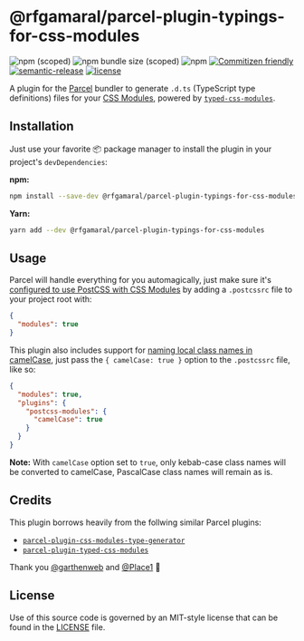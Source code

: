 # @rfgamaral/parcel-plugin-typings-for-css-modules

![npm (scoped)](https://img.shields.io/npm/v/@rfgamaral/parcel-plugin-typings-for-css-modules.svg)
![npm bundle size (scoped)](https://img.shields.io/bundlephobia/min/@rfgamaral/parcel-plugin-typings-for-css-modules.svg)
![npm](https://img.shields.io/npm/dt/@rfgamaral/parcel-plugin-typings-for-css-modules.svg)
[![Commitizen friendly](https://img.shields.io/badge/commitizen-friendly-brightgreen.svg)](http://commitizen.github.io/cz-cli/)
[![semantic-release](https://img.shields.io/badge/%20%20%F0%9F%93%A6%F0%9F%9A%80-semantic--release-e10079.svg)](https://github.com/semantic-release/semantic-release)
[![license](https://img.shields.io/npm/l/@rfgamaral/parcel-plugin-typings-for-css-modules.svg)](LICENSE)

A plugin for the [Parcel](https://parceljs.org/) bundler to generate `.d.ts` (TypeScript type definitions) files for your [CSS Modules](https://github.com/css-modules/css-modules), powered by [`typed-css-modules`](https://github.com/Quramy/typed-css-modules).

## Installation

Just use your favorite 📦 package manager to install the plugin in your project's `devDependencies`:

**npm:**

```sh
npm install --save-dev @rfgamaral/parcel-plugin-typings-for-css-modules
```

**Yarn:**

```sh
yarn add --dev @rfgamaral/parcel-plugin-typings-for-css-modules
```

## Usage

Parcel will handle everything for you automagically, just make sure it's [configured to use PostCSS with CSS Modules](https://en.parceljs.org/css.html#postcss) by adding a `.postcssrc` file to your project root with:

```json
{
  "modules": true
}
```

This plugin also includes support for [naming local class names in camelCase](https://github.com/css-modules/postcss-modules#camel-cased-classes), just pass the `{ camelCase: true }` option to the `.postcssrc` file, like so:


```json
{
  "modules": true,
  "plugins": {
    "postcss-modules": {
      "camelCase": true
    }
  }
}
```

**Note:** With `camelCase` option set to `true`, only kebab-case class names will be converted to camelCase, PascalCase class names will remain as is.

## Credits

This plugin borrows heavily from the follwing similar Parcel plugins:

* [`parcel-plugin-css-modules-type-generator`](https://github.com/garthenweb/parcel-plugin-css-modules-type-generator)
* [`parcel-plugin-typed-css-modules`](https://github.com/Place1/parcel-plugin-typed-css-modules)

Thank you [@garthenweb](https://github.com/garthenweb) and [@Place1](https://github.com/Place1) 🙏

## License

Use of this source code is governed by an MIT-style license that can be found in the [LICENSE](LICENSE) file.
